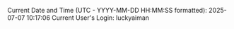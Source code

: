 Current Date and Time (UTC - YYYY-MM-DD HH:MM:SS formatted): 2025-07-07 10:17:06
Current User's Login: luckyaiman
